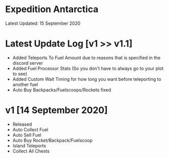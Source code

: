 # Expedition Antarctica

Latest Updated: 15 September 2020

# Latest Update Log [v1 >> v1.1]
- Added Teleports To Fuel Amount due to reasons that is specified in the discord server
- Added Fuel Processor Stats (So you don't have to always go to your plot to see)
- Added Custom Wait Timing for how long you want before teleporting to another fuel
- Auto Buy Backpacks/Fuelscoops/Rockets fixed

# v1 [14 September 2020]
- Released
- Auto Collect Fuel
- Auto Sell Fuel
- Auto Buy Rocket/Backpack/Fuelscoop
- Island Teleports
- Collect All Chests